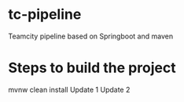 # tc-pipeline
Teamcity pipeline based on Springboot and maven

# Steps to build the project
mvnw clean install
Update 1
Update 2
